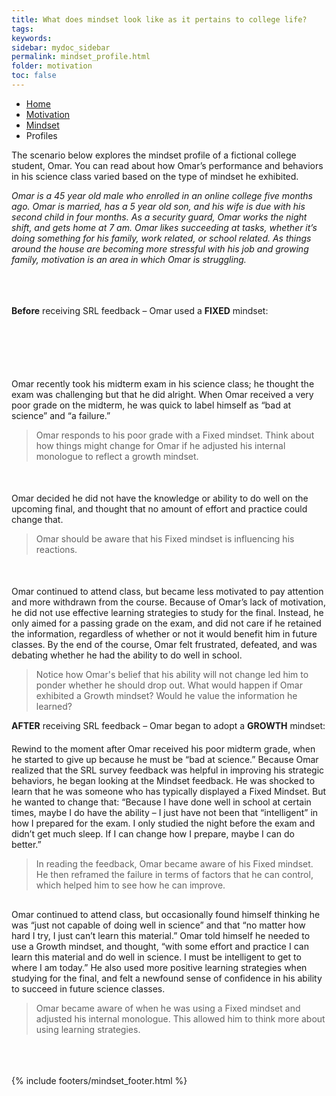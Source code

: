 ```yaml
---
title: What does mindset look like as it pertains to college life?
tags: 
keywords: 
sidebar: mydoc_sidebar
permalink: mindset_profile.html
folder: motivation
toc: false
---
```


<ul class="breadcrumb">
    <li><a href="index.html">Home</a></li>
    <li><a href="motivation.html">Motivation</a></li>
    <li><a href="mindset.html">Mindset</a></li>
    <li class="active">Profiles</li>
</ul>

The scenario below explores the mindset profile of a fictional college student, Omar. You can read about how Omar’s performance and behaviors in his science class varied based on the type of mindset he exhibited. 

<div markdown="span" class="alert alert-info" role="alert"><i class="fa fa-info-circle">
Omar is a 45 year old male who enrolled in an online college five months ago. Omar is married, has a 5 year old son, and his wife is due with his second child in four months. As a security guard, Omar works the night shift, and gets home at 7 am.  Omar likes succeeding at tasks, whether it’s doing something for his family, work related, or school related. As things around the house are becoming more stressful with his job and growing family, motivation is an area in which Omar is struggling. </i>
</div>

<br>
<br>
<br>

**Before** receiving SRL feedback – Omar used a  **FIXED** mindset:

<div class="col-md-6" style="margin-top: 100px"> <!-- Adjust the margin-top until the text displays where you want -->
Omar recently took his midterm exam in his science class; he thought the exam was challenging but that he did alright. When Omar received a very poor grade on the midterm, he was quick to label himself as “bad at science” and “a failure.”
</div><div class="col-md-6"><blockquote class="oval-thought">
Omar responds to his poor grade with a Fixed mindset. Think about how things might change for Omar if he adjusted his internal monologue to reflect a growth mindset.
</blockquote></div>
<div class="col-md-6" style="margin-top: 50px"> <!-- Adjust the margin-top until the text displays where you want -->
Omar decided he did not have the knowledge or ability to do well on the upcoming final, and thought that no amount of effort and practice could change that.
</div><div class="col-md-6"><blockquote class="oval-thought">
Omar should be aware that his Fixed mindset is influencing his reactions.
</blockquote></div>
<div class="col-md-6" style="margin-top: 50px"> <!-- Adjust the margin-top until the text displays where you want -->
Omar continued to attend class, but became less motivated to pay attention and more withdrawn from the course. Because of Omar’s lack of motivation, he did not use effective learning strategies to study for the final. Instead, he only aimed for a passing grade on the exam, and did not care if he retained the information, regardless of whether or not it would benefit him in future classes. By the end of the course, Omar felt frustrated, defeated, and was debating whether he had the ability to do well in school.
</div><div class="col-md-6"><blockquote class="oval-thought">
Notice how Omar's belief that his ability will not change led him to ponder whether he should drop out. What would happen if Omar exhibited a Growth mindset? Would he value the information he learned?
</blockquote></div>


 
 **AFTER** receiving SRL feedback – Omar began to adopt a **GROWTH** mindset:
 
 <div class="col-md-6" style="margin-top: 20px"> <!-- Adjust the margin-top until the text displays where you want -->
Rewind to the moment after Omar received his poor midterm grade, when he started to give up because he must be “bad at science.” Because Omar realized that the SRL survey feedback was helpful in improving his strategic behaviors, he began looking at the Mindset feedback. He was shocked to learn that he was someone who has typically displayed a Fixed Mindset. But he wanted to change that: “Because I have done well in school at certain times, maybe I do have the ability – I just have not been that “intelligent” in how I prepared for the exam.  I only studied the night before the exam and didn’t get much sleep. If I can change how I prepare, maybe I can do better.”
</div><div class="col-md-6"><blockquote class="oval-thought">
In reading the feedback, Omar became aware of his Fixed mindset. He then reframed the failure in terms of factors that he can control, which helped him to see how he can improve. 
</blockquote></div>
 
 <div class="col-md-6" style="margin-top: 30px"> <!-- Adjust the margin-top until the text displays where you want -->
Omar continued to attend class, but occasionally found himself thinking he was “just not capable of doing well in science” and that “no matter how hard I try, I just can’t learn this material.” Omar told himself he needed to use a Growth mindset, and thought, “with some effort and practice I can learn this material and do well in science. I must be intelligent to get to where I am today.” He also used more positive learning strategies when studying for the final, and felt a newfound sense of confidence in his ability to succeed in future science classes.
</div><div class="col-md-6"><blockquote class="oval-thought">
Omar became aware of when he was using a Fixed mindset and adjusted his internal monologue. This allowed him to think more about using learning strategies. 
</blockquote></div>

<br>
<br>
<br>
 {% include footers/mindset_footer.html %}

